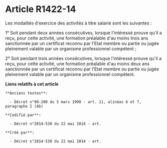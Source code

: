 # Article R1422-14

Les modalités d'exercice des activités à titre salarié sont les suivantes :

1° Soit pendant deux années consécutives, lorsque l'intéressé prouve qu'il a reçu, pour cette activité, une formation
préalable d'au moins trois ans sanctionnée par un certificat reconnu par l'Etat membre ou partie ou jugée pleinement valable
par un organisme professionnel compétent ;

2° Soit pendant trois années consécutives, lorsque l'intéressé prouve qu'il a reçu, pour cette activité, une formation
préalable d'au moins deux ans sanctionnée par un certificat reconnu par l'Etat membre ou partie ou jugée pleinement valable
par un organisme professionnel compétent.

**Liens relatifs à cet article**

	**Anciens textes**:

	  - Décret n°90-200 du 5 mars 1990 - art. 11, alinéas 6 et 7, paragraphe I (Ab)

	**Codifié par**:

	  - Décret n°2014-530 du 22 mai 2014 - art.

	**Créé par**:

	  - Décret n°2014-530 du 22 mai 2014 - art.
